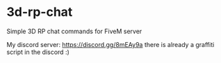 # 3d-rp-chat
Simple 3D RP chat commands for FiveM server

My discord server: https://discord.gg/8mEAy9a
there is already a graffiti script in the discord :)
